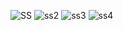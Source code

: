 ![SS](https://pbs.twimg.com/media/Gb92DLFbMAAoAol?format=jpg&name=large)
![ss2](https://pbs.twimg.com/media/GaLx-fdbgAAE75R?format=jpg&name=900x900)
![ss3](https://pbs.twimg.com/media/GaGpVBdawAAdLX-?format=jpg&name=large)
![ss4](https://pbs.twimg.com/media/GWGo8zcWkAA8CFR?format=jpg&name=large)
